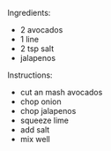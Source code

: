 Ingredients:
- 2 avocados
- 1 line
- 2 tsp salt
- jalapenos

Instructions:
- cut an mash avocados
- chop onion
- chop jalapenos
- squeeze lime
- add salt
- mix well
